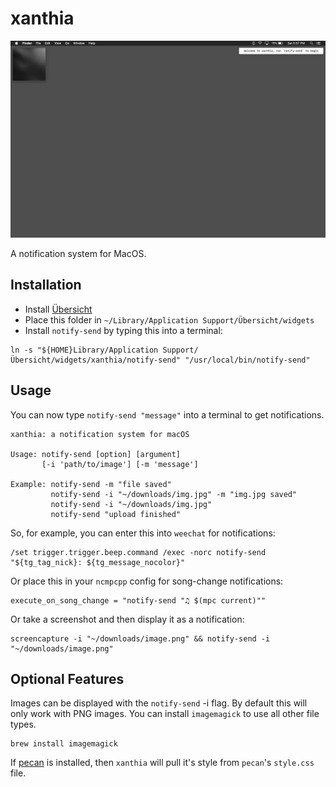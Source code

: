 # xanthia
![Screenshot_2](/screenshots/screenshot1.jpg)

A notification system for MacOS.

## Installation
+ Install [Übersicht](http://tracesof.net/uebersicht/)
+ Place this folder in `~/Library/Application Support/Übersicht/widgets`
+ Install `notify-send` by typing this into a terminal:

```
ln -s "${HOME}Library/Application Support/Übersicht/widgets/xanthia/notify-send" "/usr/local/bin/notify-send"
```



## Usage
You can now type `notify-send "message"` into a terminal to get notifications.

```
xanthia: a notification system for macOS

Usage: notify-send [option] [argument]
       [-i 'path/to/image'] [-m 'message']
       
Example: notify-send -m "file saved"
         notify-send -i "~/downloads/img.jpg" -m "img.jpg saved"
         notify-send -i "~/downloads/img.jpg"
         notify-send "upload finished"
```


So, for example, you can enter this into `weechat` for notifications:
```
/set trigger.trigger.beep.command /exec -norc notify-send "${tg_tag_nick}: ${tg_message_nocolor}"
```


Or place this in your `ncmpcpp` config for song-change notifications:
```
execute_on_song_change = "notify-send "♫ $(mpc current)""
```


Or take a screenshot and then display it as a notification:
```
screencapture -i "~/downloads/image.png" && notify-send -i "~/downloads/image.png"
```



## Optional Features
Images can be displayed with the `notify-send` -i flag.  By default this will only work with PNG images.  You can install `imagemagick` to use all other file types.
```
brew install imagemagick
```

If [pecan](https://github.com/zzzeyez/pecan) is installed, then `xanthia` will pull it's style from `pecan`'s `style.css` file.
